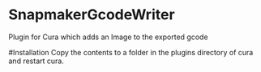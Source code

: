 # SnapmakerGcodeWriter
Plugin for Cura which adds an Image to the exported gcode

#Installation
Copy the contents to a folder in the plugins directory of cura and restart cura.

